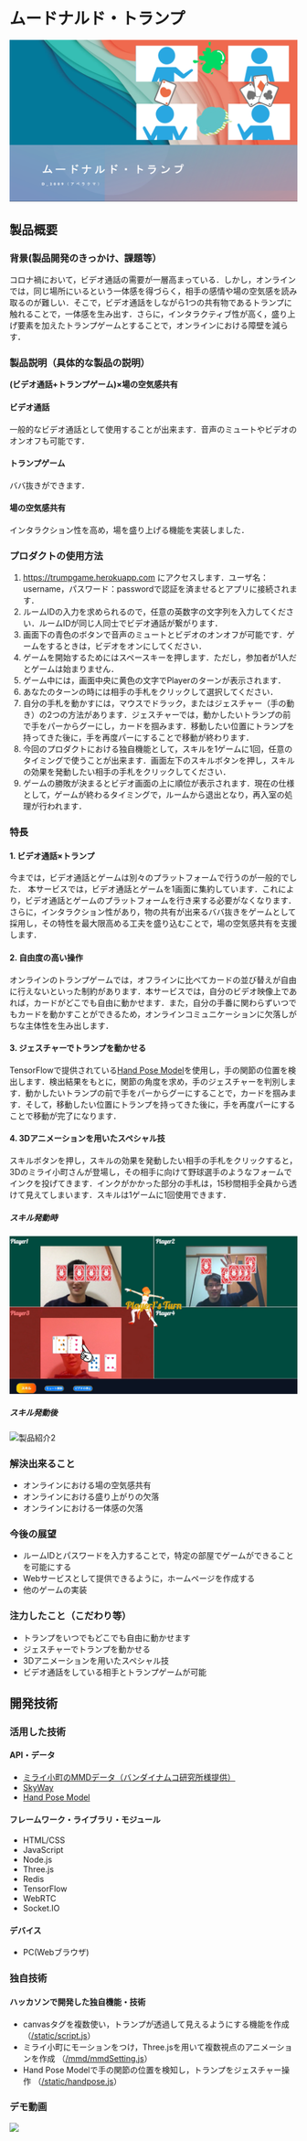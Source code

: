 # ムードナルド・トランプ

[![IMAGE ALT TEXT HERE](./pictures/top.png)](https://youtu.be/cAg8VohBdW8)

## 製品概要
### 背景(製品開発のきっかけ、課題等）
コロナ禍において，ビデオ通話の需要が一層高まっている．しかし，オンラインでは，同じ場所にいるという一体感を得づらく，相手の感情や場の空気感を読み取るのが難しい．そこで，ビデオ通話をしながら1つの共有物であるトランプに触れることで，一体感を生み出す．さらに，インタラクティブ性が高く，盛り上げ要素を加えたトランプゲームとすることで，オンラインにおける障壁を減らす．

### 製品説明（具体的な製品の説明）
**(ビデオ通話+トランプゲーム)×場の空気感共有**
#### ビデオ通話
一般的なビデオ通話として使用することが出来ます．音声のミュートやビデオのオンオフも可能です．

#### トランプゲーム
ババ抜きができます．

#### 場の空気感共有
インタラクション性を高め，場を盛り上げる機能を実装しました．


### プロダクトの使用方法
1. https://trumpgame.herokuapp.com にアクセスします．ユーザ名：username，パスワード：passwordで認証を済ませるとアプリに接続されます．
2. ルームIDの入力を求められるので，任意の英数字の文字列を入力してください．ルームIDが同じ人同士でビデオ通話が繋がります．
4. 画面下の青色のボタンで音声のミュートとビデオのオンオフが可能です．ゲームをするときは，ビデオをオンにしてください．
5. ゲームを開始するためにはスペースキーを押します．ただし，参加者が1人だとゲームは始まりません．
6. ゲーム中には，画面中央に黄色の文字でPlayerのターンが表示されます．
7. あなたのターンの時には相手の手札をクリックして選択してください．
8. 自分の手札を動かすには，マウスでドラック，またはジェスチャー（手の動き）の2つの方法があります．ジェスチャーでは，動かしたいトランプの前で手をパーからグーにし，カードを掴みます．移動したい位置にトランプを持ってきた後に，手を再度パーにすることで移動が終わります．
9. 今回のプロダクトにおける独自機能として，スキルを1ゲームに1回，任意のタイミングで使うことが出来ます．画面左下のスキルボタンを押し，スキルの効果を発動したい相手の手札をクリックしてください．
10. ゲームの勝敗が決まるとビデオ画面の上に順位が表示されます．現在の仕様として，ゲームが終わるタイミングで，ルームから退出となり，再入室の処理が行われます．


### 特長
#### 1. ビデオ通話×トランプ
今までは，ビデオ通話とゲームは別々のプラットフォームで行うのが一般的でした．
本サービスでは，ビデオ通話とゲームを1画面に集約しています．これにより，ビデオ通話とゲームのプラットフォームを行き来する必要がなくなります．さらに，インタラクション性があり，物の共有が出来るババ抜きをゲームとして採用し，その特性を最大限高める工夫を盛り込むことで，場の空気感共有を支援します．

#### 2. 自由度の高い操作
オンラインのトランプゲームでは，オフラインに比べてカードの並び替えが自由に行えないといった制約があります．本サービスでは，自分のビデオ映像上であれば，カードがどこでも自由に動かせます．また，自分の手番に関わらずいつでもカードを動かすことができるため，オンラインコミュニケーションに欠落しがちな主体性を生み出します．

#### 3. ジェスチャーでトランプを動かせる
TensorFlowで提供されている[Hand Pose Model](https://github.com/tensorflow/tfjs-models/tree/master/handpose)を使用し，手の関節の位置を検出します．検出結果をもとに，関節の角度を求め，手のジェスチャーを判別します．動かしたいトランプの前で手をパーからグーにすることで，カードを掴みます．そして，移動したい位置にトランプを持ってきた後に，手を再度パーにすることで移動が完了になります．

#### 4. 3Dアニメーションを用いたスペシャル技
スキルボタンを押し，スキルの効果を発動したい相手の手札をクリックすると，3Dのミライ小町さんが登場し，その相手に向けて野球選手のようなフォームでインクを投げてきます．インクがかかった部分の手札は，15秒間相手全員から透けて見えてしまいます．スキルは1ゲームに1回使用できます．


##### スキル発動時
![製品紹介1](./pictures/effect前.png)
##### スキル発動後
![製品紹介2](./pictures/effect後.png)

### 解決出来ること
* オンラインにおける場の空気感共有
* オンラインにおける盛り上がりの欠落
* オンラインにおける一体感の欠落

### 今後の展望
* ルームIDとパスワードを入力することで，特定の部屋でゲームができることを可能にする
* Webサービスとして提供できるように，ホームページを作成する
* 他のゲームの実装

### 注力したこと（こだわり等）
* トランプをいつでもどこでも自由に動かせます
* ジェスチャーでトランプを動かせる
* 3Dアニメーションを用いたスペシャル技
* ビデオ通話をしている相手とトランプゲームが可能

## 開発技術
### 活用した技術
#### API・データ
* [ミライ小町のMMDデータ（バンダイナムコ研究所様提供）](https://www.miraikomachi.com/download/)
* [SkyWay](https://webrtc.ecl.ntt.com/documents/javascript-sdk.html)
* [Hand Pose Model](https://github.com/tensorflow/tfjs-models/tree/master/handpose)

#### フレームワーク・ライブラリ・モジュール
* HTML/CSS
* JavaScript
* Node.js
* Three.js
* Redis
* TensorFlow
* WebRTC
* Socket.IO

#### デバイス
* PC(Webブラウザ)

### 独自技術
#### ハッカソンで開発した独自機能・技術
* canvasタグを複数使い，トランプが透過して見えるようにする機能を作成 （[/static/script.js](https://github.com/jphacks/D_2009/blob/master/static/script.js)）
* ミライ小町にモーションをつけ，Three.jsを用いて複数視点のアニメーションを作成 （[/mmd/mmdSetting.js](https://github.com/jphacks/D_2009/blob/master/mmd/mmdSetting.js)）
* Hand Pose Modelで手の関節の位置を検知し，トランプをジェスチャー操作 （[/static/handpose.js](https://github.com/jphacks/D_2009/blob/master/static/handpose.js)）

### デモ動画
[![](http://img.youtube.com/vi/4ZSKtNCwXr0/0.jpg)](https://youtu.be/cAg8VohBdW8 "")
